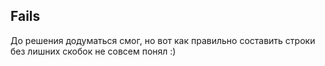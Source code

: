 ## Fails

До решения додуматься смог, но вот как правильно составить строки без лишних скобок не совсем понял :)